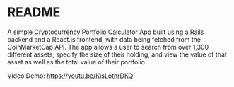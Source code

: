 # README

A simple Cryptocurrency Portfolio Calculator App built using a Rails backend and a React.js frontend, with data being fetched from the CoinMarketCap API. The app allows a user to search from over 1,300 different assets, specify the size of their holding, and view the value of that asset as well as the total value of their portfolio.

Video Demo: https://youtu.be/KisLotnrDKQ

